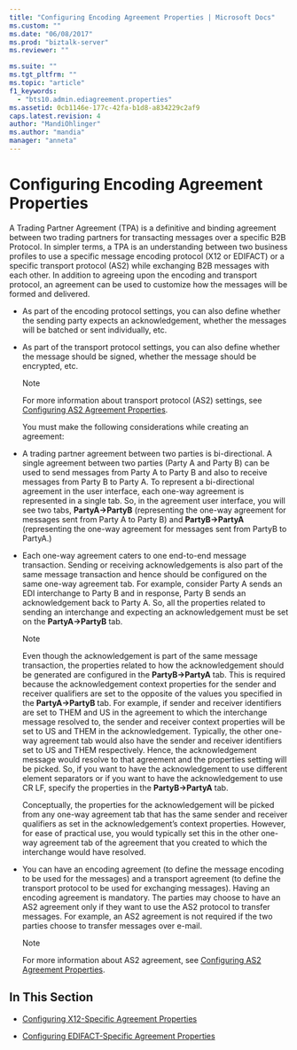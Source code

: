 ```yaml
---
title: "Configuring Encoding Agreement Properties | Microsoft Docs"
ms.custom: ""
ms.date: "06/08/2017"
ms.prod: "biztalk-server"
ms.reviewer: ""

ms.suite: ""
ms.tgt_pltfrm: ""
ms.topic: "article"
f1_keywords: 
  - "bts10.admin.ediagreement.properties"
ms.assetid: 0cb1146e-177c-42fa-b1d8-a834229c2af9
caps.latest.revision: 4
author: "MandiOhlinger"
ms.author: "mandia"
manager: "anneta"
---
```

# Configuring Encoding Agreement Properties
A Trading Partner Agreement (TPA) is a definitive and binding agreement between two trading partners for transacting messages over a specific B2B Protocol. In simpler terms, a TPA is an understanding between two business profiles to use a specific message encoding protocol (X12 or EDIFACT) or a specific transport protocol (AS2) while exchanging B2B messages with each other. In addition to agreeing upon the encoding and transport protocol, an agreement can be used to customize how the messages will be formed and delivered.  
  
- As part of the encoding protocol settings, you can also define whether the sending party expects an acknowledgement, whether the messages will be batched or sent individually, etc.  
  
- As part of the transport protocol settings, you can also define whether the message should be signed, whether the message should be encrypted, etc.  
  
  > [!NOTE]
  >  For more information about transport protocol (AS2) settings, see [Configuring AS2 Agreement Properties](../core/configuring-as2-agreement-properties.md).  
  
  You must make the following considerations while creating an agreement:  
  
- A trading partner agreement between two parties is bi-directional. A single agreement between two parties (Party A and Party B) can be used to send messages from Party A to Party B and also to receive messages from Party B to Party A. To represent a bi-directional agreement in the user interface, each one-way agreement is represented in a single tab. So, in the agreement user interface, you will see two tabs, **PartyA->PartyB** (representing the one-way agreement for messages sent from Party A to Party B) and **PartyB->PartyA** (representing the one-way agreement for messages sent from PartyB to PartyA.)  
  
- Each one-way agreement caters to one end-to-end message transaction. Sending or receiving acknowledgements is also part of the same message transaction and hence should be configured on the same one-way agreement tab. For example, consider Party A sends an EDI interchange to Party B and in response, Party B sends an acknowledgement back to Party A. So, all the properties related to sending an interchange and expecting an acknowledgement must be set on the **PartyA->PartyB** tab.  
  
  > [!NOTE]
  >  Even though the acknowledgement is part of the same message transaction, the properties related to how the acknowledgement should be generated are configured in the **PartyB->PartyA** tab. This is required because the acknowledgement context properties for the sender and receiver qualifiers are set to the opposite of the values you specified in the **PartyA->PartyB** tab. For example, if sender and receiver identifiers are set to THEM and US in the agreement to which the interchange message resolved to, the sender and receiver context properties will be set to US and THEM in the acknowledgement. Typically, the other one-way agreement tab would also have the sender and receiver identifiers set to US and THEM respectively. Hence, the acknowledgement message would resolve to that agreement and the properties setting will be picked. So, if you want to have the acknowledgement to use different element separators or if you want to have the acknowledgement to use CR LF, specify the properties in the **PartyB->PartyA** tab.  
  >   
  >  Conceptually, the properties for the acknowledgement will be picked from any one-way agreement tab that has the same sender and receiver qualifiers as set in the acknowledgement’s context properties. However, for ease of practical use, you would typically set this in the other one-way agreement tab of the agreement that you created to which the interchange would have resolved.  
  
- You can have an encoding agreement (to define the message encoding to be used for the messages) and a transport agreement (to define the transport protocol to be used for exchanging messages). Having an encoding agreement is mandatory. The parties may choose to have an AS2 agreement only if they want to use the AS2 protocol to transfer messages. For example, an AS2 agreement is not required if the two parties choose to transfer messages over e-mail.  
  
  > [!NOTE]
  >  For more information about AS2 agreement, see [Configuring AS2 Agreement Properties](../core/configuring-as2-agreement-properties.md).  
  
## In This Section  
  
-   [Configuring X12-Specific Agreement Properties](../core/configuring-x12-specific-agreement-properties.md)  
  
-   [Configuring EDIFACT-Specific Agreement Properties](../core/configuring-edifact-specific-agreement-properties.md)
